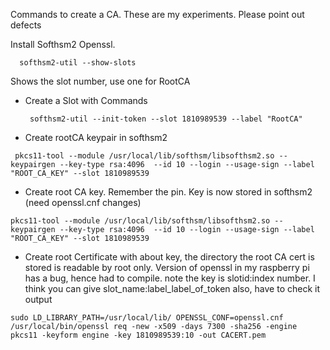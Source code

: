 Commands to create a CA. These are my experiments. Please point out defects

Install Softhsm2
Openssl.

  ```
    softhsm2-util --show-slots
  ```
   Shows the slot number, use one for RootCA
* Create a Slot with Commands
  ```
   softhsm2-util --init-token --slot 1810989539 --label "RootCA"

  ```
* Create rootCA keypair in softhsm2
```
 pkcs11-tool --module /usr/local/lib/softhsm/libsofthsm2.so --keypairgen --key-type rsa:4096  --id 10 --login --usage-sign --label "ROOT_CA_KEY" --slot 1810989539
```
* Create root CA key. Remember the pin. Key is now stored in softhsm2 (need openssl.cnf changes)
```
pkcs11-tool --module /usr/local/lib/softhsm/libsofthsm2.so --keypairgen --key-type rsa:4096  --id 10 --login --usage-sign --label "ROOT_CA_KEY" --slot 1810989539
```

* Create root Certificate with about key, the directory the root CA cert is stored is readable by root only. Version of openssl in my raspberry pi has a bug, hence had to compile. note the key is slotid:index number. I think you can give slot_name:label_label_of_token also, have to check it output
```
sudo LD_LIBRARY_PATH=/usr/local/lib/ OPENSSL_CONF=openssl.cnf /usr/local/bin/openssl req -new -x509 -days 7300 -sha256 -engine pkcs11 -keyform engine -key 1810989539:10 -out CACERT.pem

```
